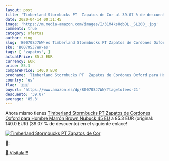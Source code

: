 ```yaml
---
layout: post
title: 'Timberland Stormbucks PT  Zapatos de Cor al 39.07 % de descuento'
date: 2020-04-14 00:31:45
image: 'https://m.media-amazon.com/images/I/31M4ksUqbDL._SL200_.jpg'
comments: true
category: ofertas
author: ring
slug: 'B0070SJ7WW-es Timberland Stormbucks PT Zapatos de Cordones Oxford para...'
sku: 'B0070SJ7WW-es'
tags: [ 'zapatos', ]
actualPrice: 85.3 EUR
currency: EUR
price: 85.3
comparePrice: 140.0 EUR
prodname: 'Timberland Stormbucks PT  Zapatos de Cordones Oxford para Hombre  Marrón  Brown Nubuck   45 EU'
country: 'es'
flag: '🇪🇸'
buyurl: 'https://www.amazon.es/dp/B0070SJ7WW/?tag=tolees-21'
descuento: '39.07'
average: '85.3'
---
```


Ahora mismo tienes [Timberland Stormbucks PT  Zapatos de Cordones Oxford para Hombre  Marrón  Brown Nubuck   45 EU](https://www.amazon.es/dp/B0070SJ7WW/?tag=tolees-21) a 85.3 EUR (original: 140.0 EUR) (39.07 %  de descuento) en el siguiente enlace!

[![Timberland Stormbucks PT  Zapatos de Cor](https://m.media-amazon.com/images/I/31M4ksUqbDL._SL200_.jpg)](https://www.amazon.es/dp/B0070SJ7WW/?tag=tolees-21)

🔎:


[🛒 Visítala!!!](https://www.amazon.es/dp/B0070SJ7WW/?tag=tolees-21)
